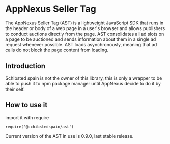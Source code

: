 # AppNexus Seller Tag
The AppNexus Seller Tag (AST) is a lightweight JavaScript SDK that runs in the header or body of a web page in a user's browser and allows publishers to conduct auctions directly from the page. AST consolidates all ad slots on a page to be auctioned and sends information about them in a single ad request whenever possible. AST loads asynchronously, meaning that ad calls do not block the page content from loading.

## Introduction

Schibsted spain is not the owner of this library, this is only a wrapper to be able to push it to npm package manager until AppNexus decide to do it by their self.

## How to use it

import it with require 

```
require('@schibstedspain/ast')
```

Current version of the AST in use is 0.9.0, last stable release.